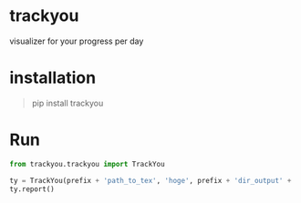 # trackyou

visualizer for your progress per day


# installation

> pip install trackyou


# Run

```python
from trackyou.trackyou import TrackYou

ty = TrackYou(prefix + 'path_to_tex', 'hoge', prefix + 'dir_output' + '/')
ty.report()
````
